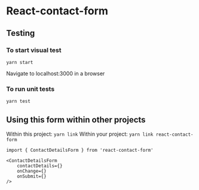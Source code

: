 # React-contact-form

## Testing
### To start visual test
```
yarn start
```
Navigate to localhost:3000 in a browser

### To run unit tests
```
yarn test
```

## Using this form within other projects
Within this project: ```yarn link```
Within your project: ```yarn link react-contact-form```

```
import { ContactDetailsForm } from 'react-contact-form'

<ContactDetailsForm
    contactDetails={}
    onChange={}
    onSubmit={}
/>

```

